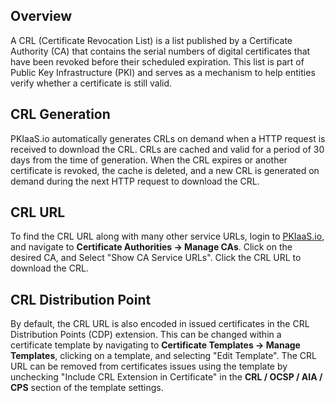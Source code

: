 ## Overview
A CRL (Certificate Revocation List) is a list published by a Certificate Authority (CA) that contains the serial numbers of digital certificates that have been revoked before their scheduled expiration. This list is part of Public Key Infrastructure (PKI) and serves as a mechanism to help entities verify whether a certificate is still valid.

## CRL Generation
PKIaaS.io automatically generates CRLs on demand when a HTTP request is received to download the CRL. CRLs are cached and valid for a period of 30 days from the time of generation. When the CRL expires or another certificate is revoked, the cache is deleted, and a new CRL is generated on demand during the next HTTP request to download the CRL.

## CRL URL
To find the CRL URL along with many other service URLs, login to [PKIaaS.io](https://pkiaas.io/auth/login), and navigate to **Certificate Authorities -> Manage CAs**. Click on the desired CA, and Select "Show CA Service URLs". Click the CRL URL to download the CRL.

## CRL Distribution Point
By default, the CRL URL is also encoded in issued certificates in the CRL Distribution Points (CDP) extension. This can be changed within a certificate template by navigating to **Certificate Templates -> Manage Templates**, clicking on a template, and selecting "Edit Template". The CRL URL can be removed from certificates issues using the template by unchecking "Include CRL Extension in Certificate" in the **CRL / OCSP / AIA / CPS** section of the template settings.